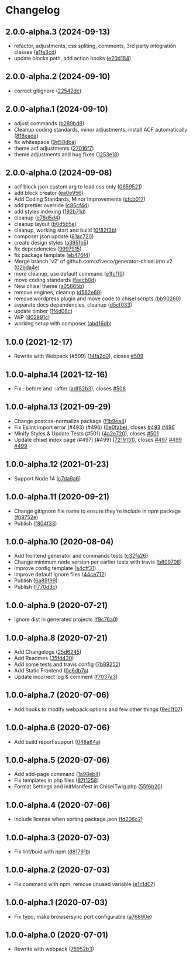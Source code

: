 # Changelog

<!-- INSERT-NEW-ENTRIES-HERE -->

## 2.0.0-alpha.3 (2024-09-13)

- refactor, adjustments, css spliting, comments, 3rd party integration classes ([e1fe3cd](https://github.com/xfiveco/generator-chisel/commit/e1fe3cd))
- update blocks path, add action hooks ([e20d184](https://github.com/xfiveco/generator-chisel/commit/e20d184))

## 2.0.0-alpha.2 (2024-09-10)

- correct gitignore ([22542dc](https://github.com/xfiveco/generator-chisel/commit/22542dc))

## 2.0.0-alpha.1 (2024-09-10)

- adjust commands ([b289bd8](https://github.com/xfiveco/generator-chisel/commit/b289bd8))
- Cleanup coding standards, minor adjustments, install ACF automatically ([816eada](https://github.com/xfiveco/generator-chisel/commit/816eada))
- fix whitespace ([9d58dba](https://github.com/xfiveco/generator-chisel/commit/9d58dba))
- theme acf adjustments ([27016f7](https://github.com/xfiveco/generator-chisel/commit/27016f7))
- theme adjustments and bug fixes ([1253e18](https://github.com/xfiveco/generator-chisel/commit/1253e18))

## 2.0.0-alpha.0 (2024-09-08)

- acf block json custom arg to load css only ([0659521](https://github.com/xfiveco/generator-chisel/commit/0659521))
- add block creator ([ea0e956](https://github.com/xfiveco/generator-chisel/commit/ea0e956))
- Add Coding Standards, Minor Improvements ([cfcb017](https://github.com/xfiveco/generator-chisel/commit/cfcb017))
- add prettier override ([c86cf4d](https://github.com/xfiveco/generator-chisel/commit/c86cf4d))
- add styles indexing ([192b71d](https://github.com/xfiveco/generator-chisel/commit/192b71d))
- cleanup ([e78d5d4](https://github.com/xfiveco/generator-chisel/commit/e78d5d4))
- cleanup layout ([b0d5b5e](https://github.com/xfiveco/generator-chisel/commit/b0d5b5e))
- cleanup, working start and build ([0f82f3b](https://github.com/xfiveco/generator-chisel/commit/0f82f3b))
- composer json update ([81ac720](https://github.com/xfiveco/generator-chisel/commit/81ac720))
- create design styles ([a395fb5](https://github.com/xfiveco/generator-chisel/commit/a395fb5))
- fix dependencies ([9997915](https://github.com/xfiveco/generator-chisel/commit/9997915))
- fix package template ([eb476f4](https://github.com/xfiveco/generator-chisel/commit/eb476f4))
- Merge branch 'v2' of github.com:xfiveco/generator-chisel into v2 ([02bda4e](https://github.com/xfiveco/generator-chisel/commit/02bda4e))
- more cleanup, use default command ([e1fcf10](https://github.com/xfiveco/generator-chisel/commit/e1fcf10))
- move coding standards ([faecb0d](https://github.com/xfiveco/generator-chisel/commit/faecb0d))
- New chisel theme ([a05665b](https://github.com/xfiveco/generator-chisel/commit/a05665b))
- remove engines, cleanup ([d562e69](https://github.com/xfiveco/generator-chisel/commit/d562e69))
- remove wordpress plugin and move code to chisel scripts ([bb90260](https://github.com/xfiveco/generator-chisel/commit/bb90260))
- separate docs dependencies, cleanup ([d5cf033](https://github.com/xfiveco/generator-chisel/commit/d5cf033))
- update timber ([1f4d08c](https://github.com/xfiveco/generator-chisel/commit/1f4d08c))
- WiP ([802891c](https://github.com/xfiveco/generator-chisel/commit/802891c))
- working setup with composer ([abd16db](https://github.com/xfiveco/generator-chisel/commit/abd16db))

## 1.0.0 (2021-12-17)

- Rewrite with Webpack (#509) ([14fa2d0](https://github.com/xfiveco/generator-chisel/commit/14fa2d0)), closes [#509](https://github.com/xfiveco/generator-chisel/issues/509)

## 1.0.0-alpha.14 (2021-12-16)

- Fix ::before and ::after ([adf82b3](https://github.com/xfiveco/generator-chisel/commit/adf82b3)), closes [#508](https://github.com/xfiveco/generator-chisel/issues/508)

## 1.0.0-alpha.13 (2021-09-29)

- Change postcss-normalize package ([f1b9ea4](https://github.com/xfiveco/generator-chisel/commit/f1b9ea4))
- Fix Eslint import error (#493) (#496) ([0e0fabe](https://github.com/xfiveco/generator-chisel/commit/0e0fabe)), closes [#493](https://github.com/xfiveco/generator-chisel/issues/493) [#496](https://github.com/xfiveco/generator-chisel/issues/496)
- Minify Styles & Update Tests (#501) ([4a2e720](https://github.com/xfiveco/generator-chisel/commit/4a2e720)), closes [#501](https://github.com/xfiveco/generator-chisel/issues/501)
- Update chisel index page (#497) (#499) ([7219131](https://github.com/xfiveco/generator-chisel/commit/7219131)), closes [#497](https://github.com/xfiveco/generator-chisel/issues/497) [#499](https://github.com/xfiveco/generator-chisel/issues/499) [#499](https://github.com/xfiveco/generator-chisel/issues/499)

## 1.0.0-alpha.12 (2021-01-23)

- Support Node 14 ([c7da9a6](https://github.com/xfiveco/generator-chisel/commit/c7da9a6))

## 1.0.0-alpha.11 (2020-09-21)

- Change gitignore file name to ensure they're include in npm package ([f09752e](https://github.com/xfiveco/generator-chisel/commit/f09752e))
- Publish ([f804f33](https://github.com/xfiveco/generator-chisel/commit/f804f33))

## 1.0.0-alpha.10 (2020-08-04)

- Add frontend generator and commands tests ([c32fa26](https://github.com/xfiveco/generator-chisel/commit/c32fa26))
- Change minimum node version per earlier tests with travis ([b809708](https://github.com/xfiveco/generator-chisel/commit/b809708))
- Improve config template ([a4cff31](https://github.com/xfiveco/generator-chisel/commit/a4cff31))
- Improve default ignore files ([44ce712](https://github.com/xfiveco/generator-chisel/commit/44ce712))
- Publish ([6a85f99](https://github.com/xfiveco/generator-chisel/commit/6a85f99))
- Publish ([f770d3c](https://github.com/xfiveco/generator-chisel/commit/f770d3c))

## 1.0.0-alpha.9 (2020-07-21)

- Ignore dist in generated projects ([f9c76a0](https://github.com/xfiveco/generator-chisel/commit/f9c76a0))

## 1.0.0-alpha.8 (2020-07-21)

- Add Changelogs ([25d6245](https://github.com/xfiveco/generator-chisel/commit/25d6245))
- Add Readmes ([35fd430](https://github.com/xfiveco/generator-chisel/commit/35fd430))
- Add some tests and travis config ([7b89252](https://github.com/xfiveco/generator-chisel/commit/7b89252))
- Add Static Frontend ([0c6db7a](https://github.com/xfiveco/generator-chisel/commit/0c6db7a))
- Update incorrect log & comment ([f7037a3](https://github.com/xfiveco/generator-chisel/commit/f7037a3))

## 1.0.0-alpha.7 (2020-07-06)

- Add hooks to modify webpack options and few other things ([9ec1f07](https://github.com/xfiveco/generator-chisel/commit/9ec1f07))

## 1.0.0-alpha.6 (2020-07-06)

- Add build report support ([048a84a](https://github.com/xfiveco/generator-chisel/commit/048a84a))

## 1.0.0-alpha.5 (2020-07-06)

- Add add-page command ([1a98eb4](https://github.com/xfiveco/generator-chisel/commit/1a98eb4))
- Fix templates in php files ([87f1258](https://github.com/xfiveco/generator-chisel/commit/87f1258))
- Format Settings and initManifest in ChiselTwig.php ([55f6b20](https://github.com/xfiveco/generator-chisel/commit/55f6b20))

## 1.0.0-alpha.4 (2020-07-06)

- Include license when sorting package.json ([fd206c2](https://github.com/xfiveco/generator-chisel/commit/fd206c2))

## 1.0.0-alpha.3 (2020-07-03)

- Fix lint/buid with npm ([d81791b](https://github.com/xfiveco/generator-chisel/commit/d81791b))

## 1.0.0-alpha.2 (2020-07-03)

- Fix command with npm, remove unused variable ([e1c1d07](https://github.com/xfiveco/generator-chisel/commit/e1c1d07))

## 1.0.0-alpha.1 (2020-07-03)

- Fix typo, make browsersync port configurable ([a76890e](https://github.com/xfiveco/generator-chisel/commit/a76890e))

## 1.0.0-alpha.0 (2020-07-01)

- Rewrite with webpack ([75952b3](https://github.com/xfiveco/generator-chisel/commit/75952b3))
